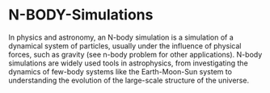 # N-BODY-Simulations
In physics and astronomy, an N-body simulation is a simulation of a dynamical system of particles, usually under the influence of physical forces, such as gravity (see n-body problem for other applications). N-body simulations are widely used tools in astrophysics, from investigating the dynamics of few-body systems like the Earth-Moon-Sun system to understanding the evolution of the large-scale structure of the universe.
